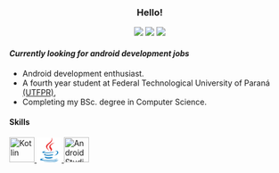 <h3 align="center">Hello!</h3>

<div align="center">
<a href="https://www.linkedin.com/in/gabrielsauter/" target="_blank"><img src="https://img.shields.io/badge/LinkedIn-0077B5?style=for-the-badge&logo=linkedin&logoColor=white" target="_blank"></a>
<a href="mailto:gabriel.andrade.sauter@gmail.com" target="_blank"><img src="https://img.shields.io/badge/Gmail-D14836?style=for-the-badge&logo=gmail&logoColor=white" target="_blank"></a>
<a href="https://wa.me/5542999971646" target="_blank"><img src="https://img.shields.io/badge/WhatsApp-25D366?style=for-the-badge&logo=whatsapp&logoColor=white" target="_blank"></a>
</div>
<!-- <img align="right" src="https://user-images.githubusercontent.com/99730281/156256474-161a7806-cbc3-4fb6-9296-4c63421dc25b.gif" width="250" height="250" /> -->

#### *Currently looking for android development jobs* 
- Android development enthusiast.
- A fourth year student at Federal Technological University of Paraná [(UTFPR)](http://www.utfpr.edu.br/campus/pontagrossa),
- Completing my BSc. degree in Computer Science.

#### Skills
<a href="https://kotlinlang.org/" target="_blank">
<img src="https://www.vectorlogo.zone/logos/kotlinlang/kotlinlang-icon.svg" title="Kotlin" width="45" height="45" /> 
</a>
<a href="https://dev.java/" target="_blank">
<img src="https://raw.githubusercontent.com/devicons/devicon/master/icons/java/java-original.svg" title="Java" width="45" height="45" /> 
</a>
<a href="https://developer.android.com/studio" target="_blank">
<img src="https://user-images.githubusercontent.com/99730281/154801509-987938de-f57e-4197-9fbe-f13e14de482f.svg" title="Android Studio" width="45" height="45"/>
</a>
